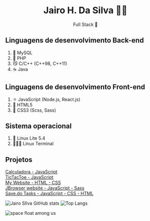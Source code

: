 
<h1 align="center">Jairo H. Da Silva 👨‍💻</h1>
<p align="center">Full Stack 📌</p>

## Linguagens de desenvolvimento Back-end
1. 🐬 MySQL
2. 🐘 PHP
3. 😼 C/C++ (C++98, C++11)
4. ☕ Java

## Linguagens de desenvolvimento Front-end
1. ⚛️ JavaScript (Node.js, React.js)
2. 📄 HTML5
3. 📰 CSS3 (Scss, Sass)

## Sistema operacional
1. 🐧 Linux Lite 5.4
2. 🕵🏽‍♂️ Linux Terminal

## Projetos
<a href="https://jairosilva2005.github.io/javascript-calculator/">Calculadora - JavaScript</a><br />
<a href="https://jairosilva2005.github.io/tictactoe/">TicTacToe - JavaScript</a><br />
<a href="https://my-website-nu-ten.vercel.app/">My Website - HTML - CSS</a><br />
<a href="http://jbrowser-website.vercel.app/">JBrowser website - JavaScript - Sass</a><br />
<a href="https://cdpn.io/jairosilva2005/debug/QWvydEd/bZrQWKQDOaWk">Save.do Tasks - JavaScript - CSS - HTML</a><br />

![Jairo SIlva GitHub stats](https://github-readme-stats.vercel.app/api?username=jairosilva2005&show_icons=true&theme=dracula)
![Top Langs](https://github-readme-stats.vercel.app/api/top-langs/?username=jairosilva2005&layout=compact&theme=dracula&hide=html)

![space float among us](https://emojis.slackmojis.com/emojis/images/1613270271/12726/space_float.gif?1613270271 "space float among us")
